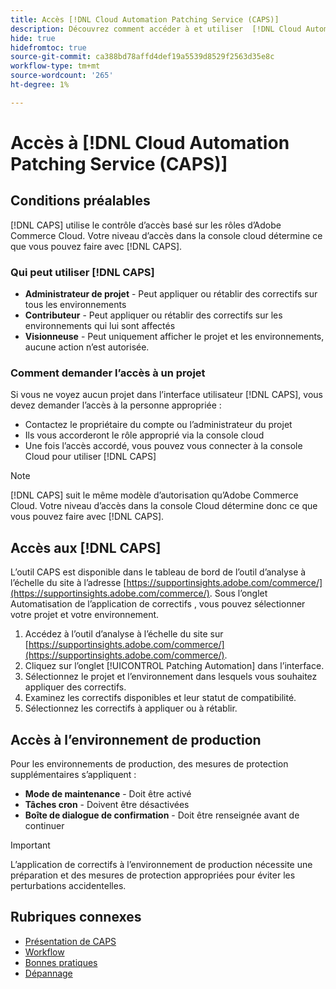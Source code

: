 ```yaml
---
title: Accès [!DNL Cloud Automation Patching Service (CAPS)]
description: Découvrez comment accéder à et utiliser  [!DNL Cloud Automation Patching Service (CAPS)]
hide: true
hidefromtoc: true
source-git-commit: ca388bd78affd4def19a5539d8529f2563d35e8c
workflow-type: tm+mt
source-wordcount: '265'
ht-degree: 1%

---
```


# Accès à [!DNL Cloud Automation Patching Service (CAPS)]

## Conditions préalables

[!DNL CAPS] utilise le contrôle d’accès basé sur les rôles d’Adobe Commerce Cloud. Votre niveau d’accès dans la console cloud détermine ce que vous pouvez faire avec [!DNL CAPS].

### Qui peut utiliser [!DNL CAPS]

* **Administrateur de projet** - Peut appliquer ou rétablir des correctifs sur tous les environnements
* **Contributeur** - Peut appliquer ou rétablir des correctifs sur les environnements qui lui sont affectés
* **Visionneuse** - Peut uniquement afficher le projet et les environnements, aucune action n’est autorisée.

### Comment demander l’accès à un projet

Si vous ne voyez aucun projet dans l’interface utilisateur [!DNL CAPS], vous devez demander l’accès à la personne appropriée :

* Contactez le propriétaire du compte ou l’administrateur du projet
* Ils vous accorderont le rôle approprié via la console cloud
* Une fois l’accès accordé, vous pouvez vous connecter à la console Cloud pour utiliser [!DNL CAPS]

>[!NOTE]
>
>[!DNL CAPS] suit le même modèle d’autorisation qu’Adobe Commerce Cloud. Votre niveau d’accès dans la console Cloud détermine donc ce que vous pouvez faire avec [!DNL CAPS].

## Accès aux [!DNL CAPS]

L’outil CAPS est disponible dans le tableau de bord de l’outil d’analyse à l’échelle du site à l’adresse [https://supportinsights.adobe.com/commerce/](https://supportinsights.adobe.com/commerce/). Sous l’onglet Automatisation de l’application de correctifs , vous pouvez sélectionner votre projet et votre environnement.

1. Accédez à l’outil d’analyse à l’échelle du site sur [https://supportinsights.adobe.com/commerce/](https://supportinsights.adobe.com/commerce/).
1. Cliquez sur l’onglet [!UICONTROL Patching Automation] dans l’interface.
1. Sélectionnez le projet et l’environnement dans lesquels vous souhaitez appliquer des correctifs.
1. Examinez les correctifs disponibles et leur statut de compatibilité.
1. Sélectionnez les correctifs à appliquer ou à rétablir.

## Accès à l’environnement de production

Pour les environnements de production, des mesures de protection supplémentaires s’appliquent :

* **Mode de maintenance** - Doit être activé
* **Tâches cron** - Doivent être désactivées
* **Boîte de dialogue de confirmation** - Doit être renseignée avant de continuer

>[!IMPORTANT]
>
>L’application de correctifs à l’environnement de production nécessite une préparation et des mesures de protection appropriées pour éviter les perturbations accidentelles.

## Rubriques connexes

* [Présentation de CAPS](intro.md)
* [Workflow](workflow.md)
* [Bonnes pratiques](best-practices.md)
* [Dépannage](troubleshooting.md)
